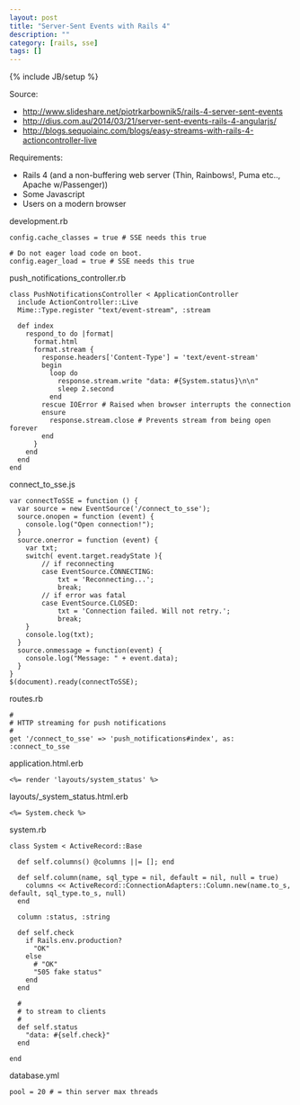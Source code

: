 ```yaml
---
layout: post
title: "Server-Sent Events with Rails 4"
description: ""
category: [rails, sse]
tags: []
---
```

{% include JB/setup %}

Source:

- <http://www.slideshare.net/piotrkarbownik5/rails-4-server-sent-events>
- <http://dius.com.au/2014/03/21/server-sent-events-rails-4-angularjs/>
- <http://blogs.sequoiainc.com/blogs/easy-streams-with-rails-4-actioncontroller-live>

Requirements:

- Rails 4 (and a non-buffering web server (Thin, Rainbows!, Puma etc.., Apache w/Passenger))
- Some Javascript
- Users on a modern browser


development.rb

    config.cache_classes = true # SSE needs this true

    # Do not eager load code on boot.
    config.eager_load = true # SSE needs this true


push_notifications_controller.rb

    class PushNotificationsController < ApplicationController
      include ActionController::Live
      Mime::Type.register "text/event-stream", :stream

      def index
        respond_to do |format|
          format.html
          format.stream {
            response.headers['Content-Type'] = 'text/event-stream'
            begin
              loop do
                response.stream.write "data: #{System.status}\n\n"
                sleep 2.second
              end
            rescue IOError # Raised when browser interrupts the connection
            ensure
              response.stream.close # Prevents stream from being open forever
            end
          }
        end
      end
    end


connect_to_sse.js

    var connectToSSE = function () {
      var source = new EventSource('/connect_to_sse');
      source.onopen = function (event) {
        console.log("Open connection!");
      }
      source.onerror = function (event) {
        var txt;
        switch( event.target.readyState ){
            // if reconnecting
            case EventSource.CONNECTING:
                txt = 'Reconnecting...';
                break;
            // if error was fatal
            case EventSource.CLOSED:
                txt = 'Connection failed. Will not retry.';
                break;
        }
        console.log(txt);
      }
      source.onmessage = function(event) {
        console.log("Message: " + event.data);
      }
    }
    $(document).ready(connectToSSE);

routes.rb

    # 
    # HTTP streaming for push notifications
    # 
    get '/connect_to_sse' => 'push_notifications#index', as: :connect_to_sse


application.html.erb

    <%= render 'layouts/system_status' %>

layouts/_system_status.html.erb

    <%= System.check %>

system.rb

    class System < ActiveRecord::Base

      def self.columns() @columns ||= []; end
     
      def self.column(name, sql_type = nil, default = nil, null = true)
        columns << ActiveRecord::ConnectionAdapters::Column.new(name.to_s, default, sql_type.to_s, null)
      end
      
      column :status, :string

      def self.check
        if Rails.env.production?
          "OK"
        else
          # "OK" 
          "505 fake status"
        end
      end
      
      #
      # to stream to clients
      # 
      def self.status
        "data: #{self.check}"
      end
      
    end

database.yml

    pool = 20 # = thin server max threads


